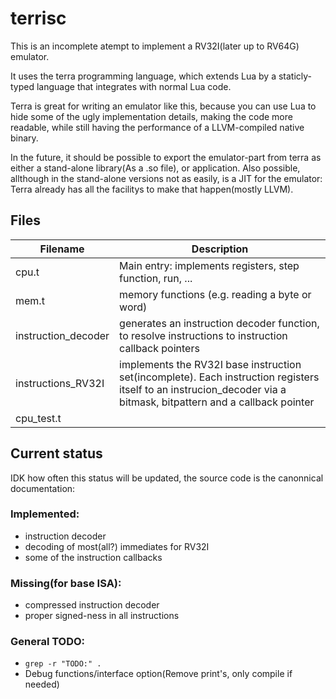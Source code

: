 # terrisc

This is an incomplete atempt to implement a RV32I(later up to RV64G) emulator.

It uses the terra programming language, which extends Lua by a staticly-typed
language that integrates with normal Lua code.

Terra is great for writing an emulator like this, because you can use Lua
to hide some of the ugly implementation details, making the code more readable,
while still having the performance of a LLVM-compiled native binary.

In the future, it should be possible to export the emulator-part from terra as
either a stand-alone library(As a .so file), or application. Also possible,
allthough in the stand-alone versions not as easily, is a JIT for the
emulator: Terra already has all the facilitys to make that happen(mostly LLVM).





## Files

| Filename            | Description |
| ------------------- | ----------- |
| cpu.t               | Main entry: implements registers, step function, run, ...
| mem.t               | memory functions (e.g. reading a byte or word)
| instruction_decoder | generates an instruction decoder function, to resolve instructions to instruction callback pointers
| instructions_RV32I  | implements the RV32I base instruction set(incomplete). Each instruction registers itself to an instrucion_decoder via a bitmask, bitpattern and a callback pointer
| cpu_test.t          | 





## Current status

IDK how often this status will be updated, the source code is the canonnical
documentation:



 ### Implemented:

  * instruction decoder
  * decoding of most(all?) immediates for RV32I
  * some of the instruction callbacks

 ### Missing(for base ISA):

  * compressed instruction decoder
  * proper signed-ness in all instructions

 ### General TODO:

  * `grep -r "TODO:" .`
  * Debug functions/interface option(Remove print's, only compile if needed)
